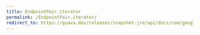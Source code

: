 ```yaml
---
title: EndpointPair.iterator
permalink: /EndpointPair.iterator/
redirect_to: https://guava.dev/releases/snapshot-jre/api/docs/com/google/common/graph/EndpointPair.html#iterator--
---
```

